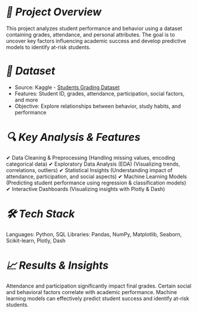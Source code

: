 # *📌 Project Overview*
This project analyzes student performance and behavior using a dataset containing grades, attendance, and personal attributes. The goal is to uncover key factors influencing academic success and develop predictive models to identify at-risk students.
# *📂 Dataset*
* Source: Kaggle - [Students Grading Dataset](https://www.kaggle.com/datasets/mahmoudelhemaly/students-grading-dataset)
* Features: Student ID, grades, attendance, participation, social factors, and more
* Objective: Explore relationships between behavior, study habits, and performance
# *🔍 Key Analysis & Features*
✔ Data Cleaning & Preprocessing (Handling missing values, encoding categorical data)
✔ Exploratory Data Analysis (EDA) (Visualizing trends, correlations, outliers)
✔ Statistical Insights (Understanding impact of attendance, participation, and social aspects)
✔ Machine Learning Models (Predicting student performance using regression & classification models)
✔ Interactive Dashboards (Visualizing insights with Plotly & Dash)
# *🛠 Tech Stack*
Languages: Python, SQL
Libraries: Pandas, NumPy, Matplotlib, Seaborn, Scikit-learn, Plotly, Dash
# *📈 Results & Insights*
Attendance and participation significantly impact final grades.
Certain social and behavioral factors correlate with academic performance.
Machine learning models can effectively predict student success and identify at-risk students.
